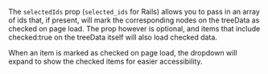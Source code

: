 The `selectedIds` prop (`selected_ids` for Rails) allows you to pass in an array of ids that, if present, will mark the corresponding nodes on the treeData as checked on page load. The prop however is optional, and items that include checked:true on the treeData itself will also load checked data.

When an item is marked as checked on page load, the dropdown will expand to show the checked items for easier accessibility. 